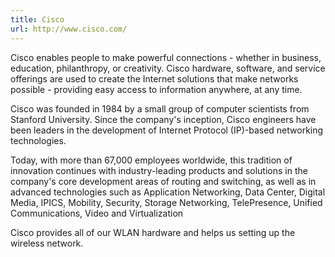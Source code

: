 ```yaml
---
title: Cisco
url: http://www.cisco.com/
---
```


Cisco enables people to make powerful connections - whether in business,
education, philanthropy, or creativity.
Cisco hardware, software, and service offerings are used to create the Internet
solutions that make networks possible - providing easy access to information
anywhere, at any time.

Cisco was founded in 1984 by a small group of computer scientists from Stanford
University. Since the company's inception, Cisco engineers have been leaders in
the development of Internet Protocol (IP)-based networking technologies.

Today, with more than 67,000 employees worldwide, this tradition of innovation
continues with industry-leading products and solutions in the company's core
development areas of routing and switching, as well as in advanced technologies
such as Application Networking, Data Center, Digital Media, IPICS, Mobility,
Security, Storage Networking, TelePresence, Unified Communications, Video and
Virtualization

Cisco provides all of our WLAN hardware and helps us setting up the wireless
network.
